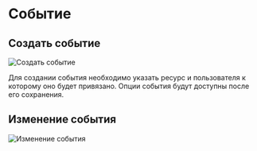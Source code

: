 # Событие

## Создать событие

![Создать событие](https://file.modx.pro/files/5/2/8/5288681d9f84a9ddc7cda49fc738bf13.jpg)

Для создании события необходимо указать ресурс и пользователя к которому оно будет привязано. Опции события будут доступны после его сохранения.

## Изменение события

![Изменение события](https://file.modx.pro/files/6/2/d/62dac397370b87d391bf90f980284858.jpg)

[4]: /components/46_UserEvents/01_Интерфейс/04_События.md
[8]: /components/46_UserEvents/01_Интерфейс/08_Статусы.md
[9]: /components/46_UserEvents/01_Интерфейс/09_Оповещения.md
